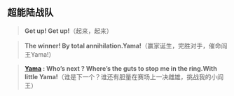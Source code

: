 ## 超能陆战队

> **Get up! Get up!**（起来，起来）

> **The winner! By total annihilation.Yama!**（赢家诞生，完胜对手，催命阎王Yama!）

> **[Yama](#) : Who’s next ? Where’s the guts to stop me in the ring.With little Yama!**（谁是下一个？谁还有胆量在赛场上一决雌雄，挑战我的小阎王）

